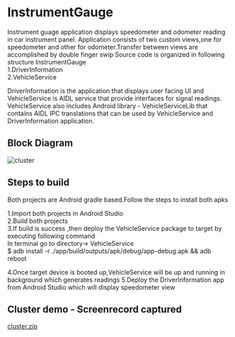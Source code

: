 # InstrumentGauge

Instrument guage application displays speedometer and odometer reading in car instrument panel.
Application consists of two custom views,one for speedometer and other for odometer.Transfer between views are accomplished by double finger swip
Source code is organized in following structure
InstrumentGauge  
1.DriverInformation  
2.VehicleService

DriverInformation is the application that displays user facing UI and VehicleService is AIDL service that provide interfaces for signal readings.
VehicleService also includes Android library - VehicleServiceLib that contains AIDL IPC translations that can be used by VehicleService and DriverInformation application.

## Block Diagram

![cluster](https://user-images.githubusercontent.com/20403980/90974203-40b14280-e529-11ea-8a90-77391d442c0f.png)

## Steps to build

Both projects are Android gradle based.Follow the steps to install both apks  

1.Import both projects in Android Studio  
2.Build both projects  
3.If build is success ,then deploy the VehicleService package to target by executing following command  
  In terminal go to directory-> VehicleService  
  $ adb install -r ./app/build/outputs/apk/debug/app-debug.apk && adb reboot
  
 4.Once target device is booted up,VehicleService will be up and running in background which generates readings
 5.Deploy the DriverInformation app from Android Studio which will display speedometer view
 
 ## Cluster demo - Screenrecord captured
[cluster.zip](https://github.com/RenjithRajagopal89/InstrumentGauge/files/5113942/cluster.zip)

 

